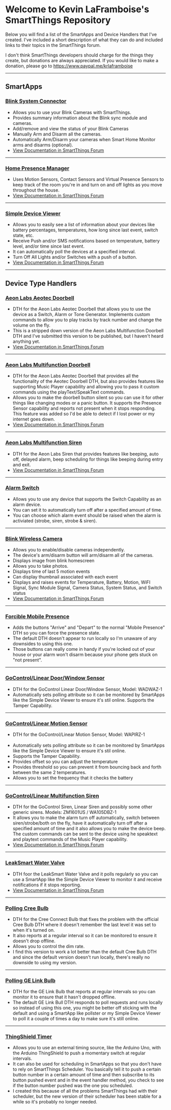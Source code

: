 <a name="ReadMeAnchor"></a>
<h1>Welcome to Kevin LaFramboise's SmartThings Repository</h1>

Below you will find a list of the SmartApps and Device Handlers that I've created.  I've included a short description of what they can do and included links to their topics in the SmartThings forum.

I don't think SmartThings developers should charge for the things they create, but donations are always appreciated.  If you would like to make a donation, please go to https://www.paypal.me/krlaframboise

<hr />

<h2>SmartApps</h2>

<h3><a href="https://github.com/krlaframboise/SmartThings/blob/master/smartapps/krlaframboise/blink-system-connector.src/blink-system-connector.groovy">Blink System Connector</a></h3>

<ul>
<li>Allows you to use your Blink Cameras with SmartThings.<br /></li>
<li>Provides summary information about the Blink sync module and cameras.<br /></li>

<li>Add/remove and view the status of your Blink Cameras<br /></li>

<li>Manually Arm and Disarm all the cameras.<br /></li>

<li>Automatically Arm/Disarm your cameras when Smart Home Monitor arms and disarms (optional).<br /></li>

<li><a href="https://community.smartthings.com/t/release-blink-camera-device-handler-smartapp/44100?u=krlaframboise">View Documentation in SmartThings Forum</a></li>
</ul>

<hr />

<h3><a href="https://github.com/krlaframboise/SmartThings/blob/master/smartapps/krlaframboise/home-presence-manager.src/home-presence-manager.groovy">Home Presence Manager</a></h3>
<ul>
<li>Uses Motion Sensors, Contact Sensors and Virtual Presence Sensors to keep track of the room you're in and turn on and off lights as you move throughout the house.<br /></li>

<li><a href="https://community.smartthings.com/t/release-home-presence-manager/48449?u=krlaframboise">View Documentation in SmartThings Forum</a></li>
</ul>

<hr />

<h3><a href="https://github.com/krlaframboise/SmartThings/blob/master/smartapps/krlaframboise/simple-device-viewer.src/simple-device-viewer.groovy">Simple Device Viewer</a></h3>

<ul>
<li>Allows you to easily see a list of information about your devices like battery percentages, temperatures, how long since last event, switch state, etc.<br /></li>

<li>Receive Push and/or SMS notifications based on temperature, battery level, and/or time since last event.<br /></li>

<li>It can automatically poll the devices at a specified interval.<br /></li>

<li>Turn Off All Lights and/or Switches with a push of a button.<br /></li>

<li><a href="https://community.smartthings.com/t/release-simple-device-viewer/42481?u=krlaframboise">View Documentation in SmartThings Forum</a><br /></li>
</ul>

<hr />

<h2>Device Type Handlers</h2>

<h3><a href="https://github.com/krlaframboise/SmartThings/tree/master/devicetypes/krlaframboise/aeotec-doorbell.src">Aeon Labs Aeotec Doorbell</a></h3>

<ul>
<li>DTH for the Aeon Labs Aeotec Doorbell that allows you to use the device as a Switch, Alarm or Tone Generator. Implements custom commands to allow you to play tracks by track number and change the volume on the fly.<br /></li>

<li>This is a stripped down version of the Aeon Labs Multifunction Doorbell DTH and I've submitted this version to be published, but I haven't heard anything yet.<br /></li>

<li><a href="https://community.smartthings.com/t/release-aeon-labs-aeotec-doorbell/39166?u=krlaframboise">View Documentation in SmartThings Forum</a></li>
</ul>

<hr />

<h3><a href="https://github.com/krlaframboise/SmartThings/tree/master/devicetypes/krlaframboise/aeon-labs-multifunction-doorbell.src">Aeon Labs Multifunction Doorbell</a></h3>

<ul>
<li>DTH for the Aeon Labs Aeotec Doorbell that provides all the functionality of the Aeotec Doorbell DTH, but also provides features like supporting Music Player capability and allowing you to pass it custom commands using the playText/SpeakText commands.<br /></li>
<li>Allows you to make the doorbell button silent so you can use it for other things like changing modes or a panic button.  It supports the Presence Sensor capability and reports not present when it stops responding.  This feature was added so I'd be able to detect if I lost power or my internet goes down.<br /></li>

<li><a href="https://community.smartthings.com/t/release-aeon-labs-aeotec-doorbell/39166?u=krlaframboise">View Documentation in SmartThings Forum</a></li>
</ul>

<hr />

<h3><a href="https://github.com/krlaframboise/SmartThings/tree/master/devicetypes/krlaframboise/aeon-labs-multifunction-siren.src">Aeon Labs Multifunction Siren</a></h3>

<ul>
<li>DTH for the Aeon Labs Siren that provides features like beeping, auto off, delayed alarm, beep scheduling for things like beeping during entry and exit.<br /></li>
<li><a href="https://community.smartthings.com/t/release-aeon-labs-multifunction-siren/40652?u=krlaframboise">View Documentation in SmartThings Forum</a><br /></li>
</ul>

<hr />

<h3><a href="https://github.com/krlaframboise/SmartThings/tree/master/devicetypes/krlaframboise/alarm-switch.src">Alarm Switch</a></h3>
<ul>
<li>Allows you to use any device that supports the Switch Capability as an alarm device.<br /></li>
<li>You can set it to automatically turn off after a specified amount of time.<br /></li>
<li>You can choose which alarm event should be raised when the alarm is activiated (strobe, siren, strobe & siren).</li>
</ul>

<hr />

<h3><a href="https://github.com/krlaframboise/SmartThings/tree/master/devicetypes/krlaframboise/blink-wireless-camera.src">Blink Wireless Camera</a></h3>

<ul>
<li>Allows you to enable/disable cameras independently.<br /></li>

<li>The device's arm/disarm button will arm/disarm all of the cameras.<br /></li>

<li>Displays image from blink homescreen<br /></li>

<li>Allows you to take photos.<br /></li>

<li>Displays time of last 5 motion events<br /></li>

<li>Can display thumbnail associated with each event<br /></li>

<li>Displays and raises events for Temperature, Battery, Motion, WiFI Signal, Sync Module Signal, Camera Status, System Status, and Switch status<br /></li>


<li><a href="https://community.smartthings.com/t/release-blink-camera-device-handler-smartapp/44100?u=krlaframboise">View Documentation in SmartThings Forum</a></li>
</ul>


<hr />
<h3><a href="https://github.com/krlaframboise/SmartThings/blob/master/devicetypes/krlaframboise/forcible-mobile-presence.src/forcible-mobile-presence.groovy">Forcible Mobile Presence</a></h3>
<ul>
<li>Adds the buttons "Arrive" and "Depart" to the normal "Mobile Presence" DTH so you can force the presence state.</li>
<li>The default DTH doesn't appear to run locally so I'm unaware of any downsides to using this one.</li>
<li>Those buttons can really come in handy if you're locked out of your house or your alarm won't disarm because your phone gets stuck on "not present".</li>
</ul>


<hr />
<h3><a href="https://github.com/krlaframboise/SmartThings/tree/master/devicetypes/krlaframboise/gocontrol-contact-sensor.src">GoControl/Linear Door/Window Sensor</a></h3>

<ul>
<li>DTH for the GoControl Linear Door/Window Sensor, Model: WADWAZ-1<br /></li>
<li>Automatically sets polling attribute so it can be monitored by SmartApps like the Simple Device Viewer to ensure it's stil online.
Supports the Tamper Capability.</li>
</ul>

<hr />
<h3><a href="https://github.com/krlaframboise/SmartThings/tree/master/devicetypes/krlaframboise/gocontrol-motion-sensor.src">GoControl/Linear Motion Sensor</a></h3>

<ul>
<li>DTH for the GoControl/Linear Motion Sensor, Model: WAPIRZ-1<br /><br /></li>
<li>Automatically sets polling attribute so it can be monitored by SmartApps like the Simple Device Viewer to ensure it's stil online.<br /></li>
<li>Supports the Tamper Capability.<br /></li>
<li>Provides offset so you can adjust the temperature<br /></li>
<li>Provides threshold so you can prevent it from bouncing back and forth between the same 2 temperatures.<br /></li>
<li>Allows you to set the frequency that it checks the battery</li>
</ul>

<hr />

<h3><a href="https://github.com/krlaframboise/SmartThings/tree/master/devicetypes/krlaframboise/gocontrol-multifunction-siren.src">GoControl/Linear Multifunction Siren</a></h3>

<ul>
<li>DTH for the GoControl Siren, Linear Siren and possibly some other generic sirens. Models: ZM1601US / WA105DBZ-1<br /></li>

<li>It allows you to make the alarm turn off automatically, switch between siren/strobe/both on the fly, have it automatically turn off after a specified amount of time and it also allows you to make the device beep.  The custom commands can be sent to the device using he speaktext and playtext commands of the Music Player capability.<br /></li>
<li><a href="https://community.smartthings.com/t/release-gocontrol-siren-linear-siren/47024?u=krlaframboise">View Documentation in SmartThings Forum</a></li>
</ul>

<hr />

<h3><a href="https://github.com/krlaframboise/SmartThings/blob/master/devicetypes/krlaframboise/leaksmart-water-valve.src/leaksmart-water-valve.groovy">LeakSmart Water Valve</a></h3>

<ul>
<li>DTH foor the LeakSmart Water Valve and it polls regularly so you can use a SmartApp like the Simple Device Viewer to monitor it and receive notifications if it stops reporting.<br /></li>
<li><a href="https://community.smartthings.com/t/release-leaksmart-water-valve/48669?u=krlaframboise">View Documentation in SmartThings Forum</a><br /></li>
</ul>

<hr />

<h3><a href="https://github.com/krlaframboise/SmartThings/tree/master/devicetypes/krlaframboise/polling-cree-bulb.src">Polling Cree Bulb</a></h3>
<ul>
<li>DTH for the Cree Connect Bulb that fixes the problem with the official Cree Bulb DTH where it doesn't remember the last level it was set to when it's turned on.<br /></li>
<li>It also reports at a regular interval so it can be monitored to ensure it doesn't drop offline.<br /></li>
<li>Allows you to control the dim rate.</li>
<li>I find this version to work a lot better than the default Cree Bulb DTH and since the default version doesn't run locally, there's really no downside to using my version.</li>
</ul>

<hr />

<h3><a href="https://github.com/krlaframboise/SmartThings/tree/master/devicetypes/krlaframboise/polling-ge-link-bulb.src">Polling GE Link Bulb</a></h3>
<ul>
<li>DTH for the GE Link Bulb that reports at regular intervals so you can monitor it to ensure that it hasn't dropped offline.</li>
<li>The default GE Link Bull DTH responds to poll requests and runs locally so instead of using this one, you might be better off sticking with the default and using a SmartApp like pollster or my Simple Device Viewer to poll it a couple of times a day to make sure it's still online.</li> 
</ul>

<hr />

<h3><a href="https://github.com/krlaframboise/SmartThings/tree/master/devicetypes/krlaframboise/thingshield-timer.src">ThingShield Timer</a></h3>

<ul>
<li>Allows you to use an external timing source, like the Arduino Uno, with the Arduino ThingShield to push a momentary switch at regular intervals.<br /> </li>
<li>It can also be used for scheduling in SmartApps so that you don't have to rely on SmartThings Scheduler.  You basically tell it to push a certain button number in a certain amount of time and then subscribe to its button pushed event and in the event handler method, you check to see if the button number pushed was the one you scheduled.<br /> </li>
<li>I created this because of all the problems SmartThings had with their scheduler, but the new version of their scheduler has been stable for a while so it's probably no longer needed.</li>
</ul>
